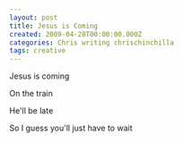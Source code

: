 ```yaml
---
layout: post
title: Jesus is Coming
created: 2009-04-28T00:00:00.000Z
categories: Chris writing chrischinchilla
tags: creative
---
```


Jesus is coming

On the train

He'll be late

So I guess you'll just have to wait
